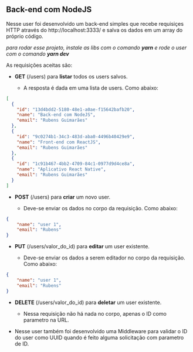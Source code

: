 ## Back-end com NodeJS

Nesse user foi desenvolvido um back-end simples que recebe requisiçes HTTP através do http://localhost:3333/ e salva os dados em um array do próprio código.

*para rodar esse projeto, instale as libs com o comando **yarn** e rode o user com o comando **yarn dev***

As requisições aceitas são:

+ **GET** (/users) para **listar** todos os users salvos.

  + A resposta é dada em uma lista de users. Como abaixo:
```JSON
[
  {
    "id": "13d4bdd2-5180-48e1-a0ae-f15642bafb20",
    "name": "Back-end com NodeJS",
    "email": "Rubens Guimarães"
  },
  {
    "id": "9c0274b1-34c3-483d-aba0-4496b40429e9",
    "name": "Front-end com ReactJS",
    "email": "Rubens Guimarães"
  },
  {
    "id": "1c91b467-4bb2-4709-84c1-0977d9d4ce8a",
    "name": "Aplicativo React Native",
    "email": "Rubens Guimarães"
  }
]
```


+ **POST** (/users) para **criar** um novo user.

  + Deve-se enviar os dados no corpo da requisição. Como abaixo:

```JSON
{
	"name": "user 1",
	"email": "Rubens"
}
```

+ **PUT** (/users/valor_do_id) para **editar** um user existente.

  + Deve-se enviar os dados a serem editador no corpo da requisição. Como abaixo:

```JSON
{
	"name": "user 1",
	"email": "Rubens"
}
```


+ **DELETE** (/users/valor_do_id) para **deletar** um user existente.

  + Nessa requisição não há nada no corpo, apenas o ID como parametro na URL.


* Nesse user também foi desenvolvido uma Middleware para validar o ID do user como UUID quando é feito alguma solicitação com parametro de ID.

